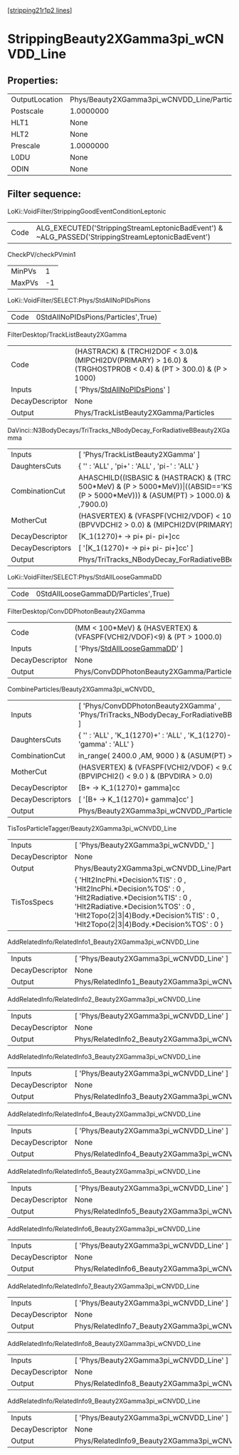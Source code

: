 [[stripping21r1p2 lines]](./stripping21r1p2-index)

# StrippingBeauty2XGamma3pi_wCNVDD_Line

## Properties:

|                |                                             |
|----------------|---------------------------------------------|
| OutputLocation | Phys/Beauty2XGamma3pi_wCNVDD_Line/Particles |
| Postscale      | 1.0000000                                   |
| HLT1           | None                                        |
| HLT2           | None                                        |
| Prescale       | 1.0000000                                   |
| L0DU           | None                                        |
| ODIN           | None                                        |

## Filter sequence:

LoKi::VoidFilter/StrippingGoodEventConditionLeptonic

|      |                                                                                                  |
|------|--------------------------------------------------------------------------------------------------|
| Code | ALG_EXECUTED('StrippingStreamLeptonicBadEvent') & ~ALG_PASSED('StrippingStreamLeptonicBadEvent') |

CheckPV/checkPVmin1

|        |     |
|--------|-----|
| MinPVs | 1   |
| MaxPVs | -1  |

LoKi::VoidFilter/SELECT:Phys/StdAllNoPIDsPions

|      |                                     |
|------|-------------------------------------|
| Code | 0StdAllNoPIDsPions/Particles',True) |

FilterDesktop/TrackListBeauty2XGamma

|                 |                                                                                                                    |
|-----------------|--------------------------------------------------------------------------------------------------------------------|
| Code            | (HASTRACK) & (TRCHI2DOF \< 3.0)& (MIPCHI2DV(PRIMARY) \> 16.0) & (TRGHOSTPROB \< 0.4) & (PT \> 300.0) & (P \> 1000) |
| Inputs          | [ 'Phys/[StdAllNoPIDsPions](./stripping21r1p2-commonparticles-stdallnopidspions)' ]                              |
| DecayDescriptor | None                                                                                                               |
| Output          | Phys/TrackListBeauty2XGamma/Particles                                                                              |

DaVinci::N3BodyDecays/TriTracks_NBodyDecay_ForRadiativeBBeauty2XGamma

|                  |                                                                                                                                                                                                       |
|------------------|-------------------------------------------------------------------------------------------------------------------------------------------------------------------------------------------------------|
| Inputs           | [ 'Phys/TrackListBeauty2XGamma' ]                                                                                                                                                                   |
| DaughtersCuts    | { '' : 'ALL' , 'pi+' : 'ALL' , 'pi-' : 'ALL' }                                                                                                                                                        |
| CombinationCut   | AHASCHILD((ISBASIC & (HASTRACK) & (TRCHI2DOF\<3) & (PT \> 500\*MeV) & (P \> 5000\*MeV))\|((ABSID=='KS0') & (PT \> 500\*MeV) & (P \> 5000\*MeV))) & (ASUM(PT) \> 1000.0) & in_range( 0.0 , AM ,7900.0) |
| MotherCut        | (HASVERTEX) & (VFASPF(VCHI2/VDOF) \< 10.0) & (PT \> 150.0) & (BPVVDCHI2 \> 0.0) & (MIPCHI2DV(PRIMARY) \> 0.0)                                                                                         |
| DecayDescriptor  | [K_1(1270)+ -\> pi+ pi- pi+]cc                                                                                                                                                                      |
| DecayDescriptors | [ '[K_1(1270)+ -\> pi+ pi- pi+]cc' ]                                                                                                                                                              |
| Output           | Phys/TriTracks_NBodyDecay_ForRadiativeBBeauty2XGamma/Particles                                                                                                                                        |

LoKi::VoidFilter/SELECT:Phys/StdAllLooseGammaDD

|      |                                      |
|------|--------------------------------------|
| Code | 0StdAllLooseGammaDD/Particles',True) |

FilterDesktop/ConvDDPhotonBeauty2XGamma

|                 |                                                                                         |
|-----------------|-----------------------------------------------------------------------------------------|
| Code            | (MM \< 100\*MeV) & (HASVERTEX) & (VFASPF(VCHI2/VDOF)\<9) & (PT \> 1000.0)               |
| Inputs          | [ 'Phys/[StdAllLooseGammaDD](./stripping21r1p2-commonparticles-stdallloosegammadd)' ] |
| DecayDescriptor | None                                                                                    |
| Output          | Phys/ConvDDPhotonBeauty2XGamma/Particles                                                |

CombineParticles/Beauty2XGamma3pi_wCNVDD\_

|                  |                                                                                                 |
|------------------|-------------------------------------------------------------------------------------------------|
| Inputs           | [ 'Phys/ConvDDPhotonBeauty2XGamma' , 'Phys/TriTracks_NBodyDecay_ForRadiativeBBeauty2XGamma' ] |
| DaughtersCuts    | { '' : 'ALL' , 'K_1(1270)+' : 'ALL' , 'K_1(1270)-' : 'ALL' , 'gamma' : 'ALL' }                  |
| CombinationCut   | in_range( 2400.0 ,AM, 9000 ) & (ASUM(PT) \> 3000 )                                              |
| MotherCut        | (HASVERTEX) & (VFASPF(VCHI2/VDOF) \< 9.0 ) & (BPVIPCHI2() \< 9.0 ) & (BPVDIRA \> 0.0)           |
| DecayDescriptor  | [B+ -\> K_1(1270)+ gamma]cc                                                                   |
| DecayDescriptors | [ '[B+ -\> K_1(1270)+ gamma]cc' ]                                                           |
| Output           | Phys/Beauty2XGamma3pi_wCNVDD\_/Particles                                                        |

TisTosParticleTagger/Beauty2XGamma3pi_wCNVDD_Line

|                 |                                                                                                                                                                                                                                           |
|-----------------|-------------------------------------------------------------------------------------------------------------------------------------------------------------------------------------------------------------------------------------------|
| Inputs          | [ 'Phys/Beauty2XGamma3pi_wCNVDD\_' ]                                                                                                                                                                                                    |
| DecayDescriptor | None                                                                                                                                                                                                                                      |
| Output          | Phys/Beauty2XGamma3pi_wCNVDD_Line/Particles                                                                                                                                                                                               |
| TisTosSpecs     | { 'Hlt2IncPhi.\*Decision%TIS' : 0 , 'Hlt2IncPhi.\*Decision%TOS' : 0 , 'Hlt2Radiative.\*Decision%TIS' : 0 , 'Hlt2Radiative.\*Decision%TOS' : 0 , 'Hlt2Topo(2\|3\|4)Body.\*Decision%TIS' : 0 , 'Hlt2Topo(2\|3\|4)Body.\*Decision%TOS' : 0 } |

AddRelatedInfo/RelatedInfo1_Beauty2XGamma3pi_wCNVDD_Line

|                 |                                                          |
|-----------------|----------------------------------------------------------|
| Inputs          | [ 'Phys/Beauty2XGamma3pi_wCNVDD_Line' ]                |
| DecayDescriptor | None                                                     |
| Output          | Phys/RelatedInfo1_Beauty2XGamma3pi_wCNVDD_Line/Particles |

AddRelatedInfo/RelatedInfo2_Beauty2XGamma3pi_wCNVDD_Line

|                 |                                                          |
|-----------------|----------------------------------------------------------|
| Inputs          | [ 'Phys/Beauty2XGamma3pi_wCNVDD_Line' ]                |
| DecayDescriptor | None                                                     |
| Output          | Phys/RelatedInfo2_Beauty2XGamma3pi_wCNVDD_Line/Particles |

AddRelatedInfo/RelatedInfo3_Beauty2XGamma3pi_wCNVDD_Line

|                 |                                                          |
|-----------------|----------------------------------------------------------|
| Inputs          | [ 'Phys/Beauty2XGamma3pi_wCNVDD_Line' ]                |
| DecayDescriptor | None                                                     |
| Output          | Phys/RelatedInfo3_Beauty2XGamma3pi_wCNVDD_Line/Particles |

AddRelatedInfo/RelatedInfo4_Beauty2XGamma3pi_wCNVDD_Line

|                 |                                                          |
|-----------------|----------------------------------------------------------|
| Inputs          | [ 'Phys/Beauty2XGamma3pi_wCNVDD_Line' ]                |
| DecayDescriptor | None                                                     |
| Output          | Phys/RelatedInfo4_Beauty2XGamma3pi_wCNVDD_Line/Particles |

AddRelatedInfo/RelatedInfo5_Beauty2XGamma3pi_wCNVDD_Line

|                 |                                                          |
|-----------------|----------------------------------------------------------|
| Inputs          | [ 'Phys/Beauty2XGamma3pi_wCNVDD_Line' ]                |
| DecayDescriptor | None                                                     |
| Output          | Phys/RelatedInfo5_Beauty2XGamma3pi_wCNVDD_Line/Particles |

AddRelatedInfo/RelatedInfo6_Beauty2XGamma3pi_wCNVDD_Line

|                 |                                                          |
|-----------------|----------------------------------------------------------|
| Inputs          | [ 'Phys/Beauty2XGamma3pi_wCNVDD_Line' ]                |
| DecayDescriptor | None                                                     |
| Output          | Phys/RelatedInfo6_Beauty2XGamma3pi_wCNVDD_Line/Particles |

AddRelatedInfo/RelatedInfo7_Beauty2XGamma3pi_wCNVDD_Line

|                 |                                                          |
|-----------------|----------------------------------------------------------|
| Inputs          | [ 'Phys/Beauty2XGamma3pi_wCNVDD_Line' ]                |
| DecayDescriptor | None                                                     |
| Output          | Phys/RelatedInfo7_Beauty2XGamma3pi_wCNVDD_Line/Particles |

AddRelatedInfo/RelatedInfo8_Beauty2XGamma3pi_wCNVDD_Line

|                 |                                                          |
|-----------------|----------------------------------------------------------|
| Inputs          | [ 'Phys/Beauty2XGamma3pi_wCNVDD_Line' ]                |
| DecayDescriptor | None                                                     |
| Output          | Phys/RelatedInfo8_Beauty2XGamma3pi_wCNVDD_Line/Particles |

AddRelatedInfo/RelatedInfo9_Beauty2XGamma3pi_wCNVDD_Line

|                 |                                                          |
|-----------------|----------------------------------------------------------|
| Inputs          | [ 'Phys/Beauty2XGamma3pi_wCNVDD_Line' ]                |
| DecayDescriptor | None                                                     |
| Output          | Phys/RelatedInfo9_Beauty2XGamma3pi_wCNVDD_Line/Particles |
